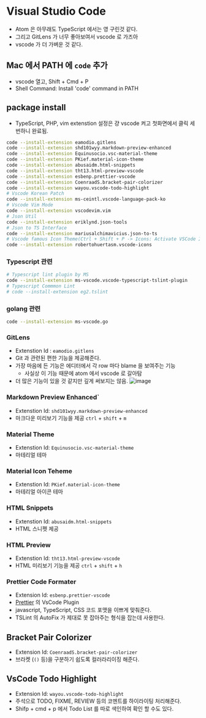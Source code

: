 # Visual Studio Code

- Atom 은 아무래도 TypeScript 에서는 영 구린것 같다.
- 그리고 GitLens 가 너무 좋아보여서 vscode 로 가즈아
- vscode 가 더 가벼운 것 같다.

## Mac 에서 PATH 에 `code` 추가

- vscode 열고, Shift + Cmd + P
- Shell Command: Install 'code' command in PATH

## package install

- TypeScript, PHP, vim extenstion 설정은 걍 vscode 켜고 첫화면에서 클릭 세번하니 완료됨.

```bash
code --install-extension eamodio.gitlens
code --install-extension shd101wyy.markdown-preview-enhanced
code --install-extension Equinusocio.vsc-material-theme
code --install-extension PKief.material-icon-theme
code --install-extension abusaidm.html-snippets
code --install-extension tht13.html-preview-vscode
code --install-extension esbenp.prettier-vscode
code --install-extension CoenraadS.bracket-pair-colorizer
code --install-extension wayou.vscode-todo-highlight
# Vscode Korean Patch
code --install-extension ms-ceintl.vscode-language-pack-ko
# Vscode Vim Mode
code --install-extension vscodevim.vim
# Json Util
code --install-extension eriklynd.json-tools
# Json to TS Interface
code --install-extension mariusalchimavicius.json-to-ts
# Vscode famous Icon Theme(Ctrl + Shift + P -> Icons: Activate VSCode Icons)
code --install-extension robertohuertasm.vscode-icons

```

### Typescript 관련

```bash
# Typescript lint plugin by MS
code --install-extension ms-vscode.vscode-typescript-tslint-plugin
# Typescript Commmon Lint
# code --install-extension eg2.tslint
```

### golang 관련

```bash
code --install-extension ms-vscode.go
```

### GitLens

- Extenstion Id : `eamodio.gitlens`
- Git 과 관련된 편한 기능을 제공해준다.
- 가장 마음에 든 기능은 에디터에서 각 row 마다 blame 을 보여주는 기능
  - 사실상 이 기능 때문에 atom 에서 vscode 로 갈아탐
- 더 많은 기능이 있을 것 같지만 깊게 써보지는 않음.
  ![image](https://user-images.githubusercontent.com/8033320/36265737-3566d1ce-12b3-11e8-8334-1a15e16cc9ed.png)

### Markdown Preview Enhanced`

- Extenstion Id: `shd101wyy.markdown-preview-enhanced`
- 마크다운 미리보기 기능을 제공 `ctrl` + `shift` + `m`

### Material Theme

- Extenstion Id: `Equinusocio.vsc-material-theme`
- 마테리얼 테마

### Material Icon Teheme

- Extenstion Id: `PKief.material-icon-theme`
- 마테리얼 아이콘 테마

### HTML Snippets

- Extenstion Id: `abusaidm.html-snippets`
- HTML 스니펫 제공

### HTML Preview

- Extenstion Id: `tht13.html-preview-vscode`
- HTML 미리보기 기능을 제공 `ctrl` + `shift` + `h`

### Prettier Code Formater

- Extension Id: `esbenp.prettier-vscode`
- [Prettier](https://github.com/prettier/prettier) 의 VsCode Plugin
- javascript, TypeScript, CSS 코드 포맷을 이쁘게 맞춰준다.
- TSLint 의 AutoFix 가 제대로 못 잡아주는 형식을 잡는데 사용한다.

## Bracket Pair Colorizer

- Extension Id: `CoenraadS.bracket-pair-colorizer`
- 브라켓 (`()` 등)을 구분하기 쉽도록 컬러라리이징 해준다.

## VsCode Todo Highlight

- Extension Id: `wayou.vscode-todo-highlight`
- 주석으로 TODO, FIXME, REVIEW 등의 코멘트를 하이라이팅 처리해준다.
- Shifp + cmd + p 에서 Todo List 를 따로 색인하여 확인 할 수도 있다.
